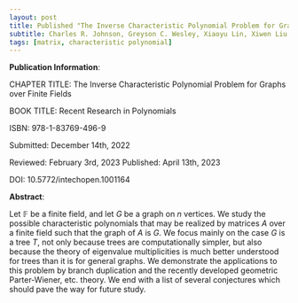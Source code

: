 ```yaml
---
layout: post
title: Published "The Inverse Characteristic Polynomial Problem for Graphs over Finite Fields"
subtitle: Charles R. Johnson, Greyson C. Wesley, Xiaoyu Lin, Xiwen Liu and Sihan Zhou
tags: [matrix, characteristic polynomial]
---
```


**Publication Information**:

CHAPTER TITLE: The Inverse Characteristic Polynomial Problem for Graphs over Finite Fields 

BOOK TITLE: Recent Research in Polynomials 

ISBN: 978-1-83769-496-9 

Submitted: December 14th, 2022  

Reviewed: February 3rd, 2023 Published: April 13th, 2023 

DOI: 10.5772/intechopen.1001164



**Abstract**:

Let $\mathbb{F}$ be a finite field, and let $G$ be a graph on $n$ vertices. We study the possible characteristic polynomials that may be realized by matrices $A$ over a finite field such that the graph of $A$ is $G$. We focus mainly on the case $G$ is a tree $T$, not only because trees are computationally simpler, but also because the theory of eigenvalue multiplicities is much better understood for trees than it is for general graphs. We demonstrate the applications to this problem by branch duplication and the recently developed geometric Parter-Wiener, etc. theory. We end with a list of several conjectures which should pave the way for future study.
